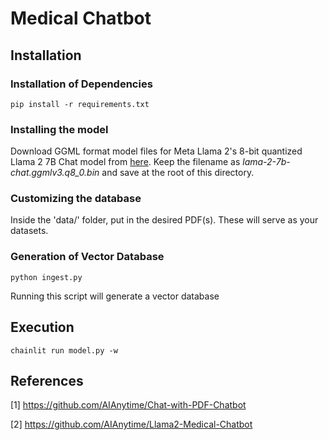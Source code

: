 # Medical Chatbot

## Installation
### Installation of Dependencies
```
pip install -r requirements.txt
```
### Installing the model
Download GGML format model files for Meta Llama 2's 8-bit quantized Llama 2 7B Chat model from [here](https://huggingface.co/TheBloke/Llama-2-7B-Chat-GGML/resolve/main/llama-2-7b-chat.ggmlv3.q8_0.bin?download=true). Keep the filename as *lama-2-7b-chat.ggmlv3.q8_0.bin*  and save at the root of this directory.

### Customizing the database
Inside the 'data/' folder, put in the desired PDF(s). These will serve as your datasets.

### Generation of Vector Database
```
python ingest.py
```
Running this script will generate a vector database

## Execution
```
chainlit run model.py -w
```

## References
[1] https://github.com/AIAnytime/Chat-with-PDF-Chatbot

[2] https://github.com/AIAnytime/Llama2-Medical-Chatbot

